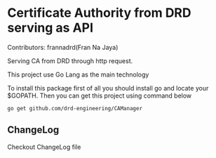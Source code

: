# Certificate Authority from DRD serving as API #

Contributors: frannadrd(Fran Na Jaya)

Serving CA from DRD through http request.

This project use Go Lang as the main technology

To install this package first of all you should install go and locate your $GOPATH. Then you can get this project using command below

```go get github.com/drd-engineering/CAManager```

## ChangeLog ##
Checkout ChangeLog file
